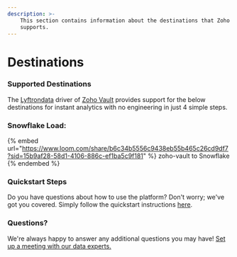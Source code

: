 ```yaml
---
description: >-
    This section contains information about the destinations that Zoho Vault
    supports.
---
```


# Destinations

### Supported Destinations

The [Lyftrondata](https://www.lyftrondata.com/) driver of [Zoho Vault](None) provides support for the below destinations for instant analytics with no engineering in just 4 simple steps.

### Snowflake Load:

{% embed url="https://www.loom.com/share/b6c34b5556c9438eb55b465c26cd9df7?sid=15b9af28-58d1-4106-886c-ef1ba5c9f181" %}
zoho-vault to Snowflake
{% endembed %}

### Quickstart Steps

Do you have questions about how to use the platform? Don't worry; we've got you covered. Simply follow the quickstart instructions [here](../../../quickstart-steps.md).

### Questions? <a href="#questions" id="questions"></a>

We're always happy to answer any additional questions you may have! [Set up a meeting with our data experts.](https://www.lyftrondata.com/book-a-meeting/)
